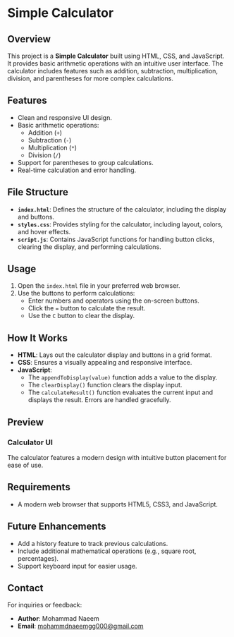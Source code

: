 # Simple Calculator

## Overview
This project is a **Simple Calculator** built using HTML, CSS, and JavaScript. It provides basic arithmetic operations with an intuitive user interface. The calculator includes features such as addition, subtraction, multiplication, division, and parentheses for more complex calculations.

## Features
- Clean and responsive UI design.
- Basic arithmetic operations:
  - Addition (`+`)
  - Subtraction (`-`)
  - Multiplication (`*`)
  - Division (`/`)
- Support for parentheses to group calculations.
- Real-time calculation and error handling.

## File Structure
- **`index.html`**: Defines the structure of the calculator, including the display and buttons.  
- **`styles.css`**: Provides styling for the calculator, including layout, colors, and hover effects.  
- **`script.js`**: Contains JavaScript functions for handling button clicks, clearing the display, and performing calculations.

## Usage
1. Open the `index.html` file in your preferred web browser.
2. Use the buttons to perform calculations:
   - Enter numbers and operators using the on-screen buttons.
   - Click the `=` button to calculate the result.
   - Use the `C` button to clear the display.

## How It Works
- **HTML**: Lays out the calculator display and buttons in a grid format.
- **CSS**: Ensures a visually appealing and responsive interface.
- **JavaScript**:
  - The `appendToDisplay(value)` function adds a value to the display.
  - The `clearDisplay()` function clears the display input.
  - The `calculateResult()` function evaluates the current input and displays the result. Errors are handled gracefully.

## Preview
### Calculator UI
The calculator features a modern design with intuitive button placement for ease of use.

## Requirements
- A modern web browser that supports HTML5, CSS3, and JavaScript.

## Future Enhancements
- Add a history feature to track previous calculations.
- Include additional mathematical operations (e.g., square root, percentages).
- Support keyboard input for easier usage.

## Contact
For inquiries or feedback:
- **Author**: Mohammad Naeem
- **Email**: mohammdnaeemgg000@gmail.com
